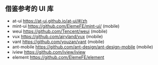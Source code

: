 ## 借鉴参考的 UI 库

* at-ui https://at-ui.github.io/at-ui/#/zh
* mint-ui https://github.com/ElemeFE/mint-ui/ (mobile)
* weui  https://github.com/Tencent/weui (mobile)
* vux https://github.com/airyland/vux (mobile)
* vant https://github.com/youzan/vant (mobile)
* ant-mobile  https://github.com/ant-design/ant-design-mobile  (mobile)
* iview https://github.com/iview/iview
* element https://github.com/ElemeFE/element